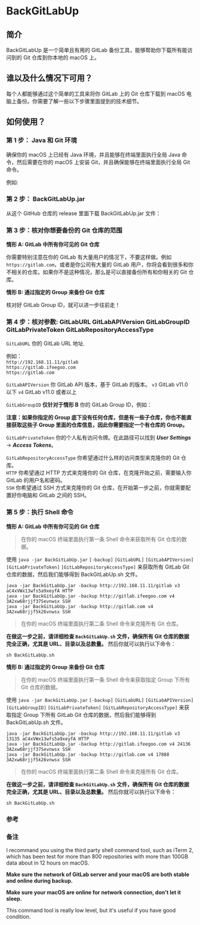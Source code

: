 # BackGitLabUp

## 简介

BackGitLabUp 是一个简单且有用的 GitLab 备份工具，能够帮助你下载所有能访问到的 Git 仓库到你本地的 macOS 上。

## 谁以及什么情况下可用？

每个人都能够通过这个简单的工具来将你 GitLab 上的 Git 仓库下载到 macOS 电脑上备份。你需要了解一些以下步骤里面提到的技术细节。

## 如何使用？

### 第 1 步： Java 和 Git 环境

确保你的 macOS 上已经有 Java 环境，并且能够在终端里面执行全局 Java 命令，然后需要在你的 macOS 上安装 Git，并且确保能够在终端里面执行全局 Git 命令。

例如:

### 第 2 步： BackGitLabUp.jar

从这个 GitHub 仓库的 release 里面下载 BackGitLabUp.jar 文件：

### 第 3 步：核对你想要备份的 Git 仓库的范围

**情形 A: GitLab 中所有你可见的 Git 仓库**

你需要特别注意在你的 GitLab 有大量用户的情况下，不要这样做。例如 `https://gitlab.com`，或者是你公司有大量的 GitLab 用户，你将会看到很多和你不相关的仓库。如果你不是这种情况，那么是可以直接备份所有和你相关的 Git 仓库。

**情形 B: 通过指定的 Group 来备份 Git 仓库**

核对好 GitLab Group ID，就可以进一步往前走！

### 第 4 步：核对参数: GitLabURL GitLabAPIVersion GitLabGroupID GitLabPrivateToken GitLabRepositoryAccessType

`GitLabURL` 你的 GitLab URL 地址.

例如：  
`http://192.168.11.11/gitlab`  
`https://gitlab.ifeegoo.com`  
`https://gitlab.com`

`GitLabAPIVersion` 你 GitLab API 版本，基于 GitLab 的版本。
`v3` GitLab v11.0 以下 
`v4` GitLab v11.0 或者以上

`GitLabGroupID` **仅针对于情形 B** 你的 GitLab Group ID，例如：


**注意：如果你指定的 Group 底下没有任何仓库，但是有一些子仓库，你也不能直接获取这些子 Group 里面的仓库信息，因此你需要指定一个有仓库的 Group。**



`GitLabPrivateToken` 你的个人私有访问令牌。在此路径可以找到 ***User Settings*** -> ***Access Tokens***。


`GitLabRepositoryAccessType` 你希望通过什么样的访问类型来克隆你的 Git 仓库。  
`HTTP` 你希望通过 HTTP 方式来克隆你的 Git 仓库，在克隆开始之前，需要输入你 GitLab 的用户名和密码。  
`SSH` 你希望通过 SSH 方式来克隆你的 Git 仓库，在开始第一步之前，你就需要配置好你电脑和 GitLab 之间的 SSH。

### 第 5 步：执行 Shell 命令


**情形 A: GitLab 中所有你可见的 Git 仓库**

> 在你的 macOS 终端里面执行第一条 Shell 命令来获取所有 Git 仓库的数据。

使用 `java -jar BackGitLabUp.jar` `[-backup]` `[GitLabURL]` `[GitLabAPIVersion]` `[GitLabPrivateToken]` `[GitLabRepositoryAccessType]` 来获取所有 GitLab Git 仓库的数据，然后我们能够得到 BackGitLabUp.sh 文件。

`java -jar BackGitLabUp.jar -backup http://192.168.11.11/gitlab v3 aC4xVWx13wfs5a9xeyfA HTTP`  
`java -jar BackGitLabUp.jar -backup http://gitlab.ifeegoo.com v4 3A2xw68rjjf37Sevnwsx SSH`  
`java -jar BackGitLabUp.jar -backup http://gitlab.com v4 3A2xw68rjjf5k26vnwsx SSH`

> 在你的 macOS 终端里面执行第二条 Shell 命令来克隆所有 Git 仓库。

**在做这一步之前，请详细检查 `BackGitLabUp.sh` 文件，确保所有 Git 仓库的数据完全正确，尤其是 URL、目录以及总数量。** 然后你就可以执行以下命令：

`sh BackGitLabUp.sh`

**情形 B: 通过指定的 Group 来备份 Git 仓库**

> 在你的 macOS 终端里面执行第一条 Shell 命令来获取指定 Group 下所有 Git 仓库的数据。

使用 `java -jar BackGitLabUp.jar` `[-backup]` `[GitLabURL]` `[GitLabAPIVersion]` `[GitLabGroupID]` `[GitLabPrivateToken]` `[GitLabRepositoryAccessType]` 来获取指定 Group 下所有 GitLab Git 仓库的数据，然后我们能够得到 BackGitLabUp.sh 文件。

`java -jar BackGitLabUp.jar -backup http://192.168.11.11/gitlab v3 13135 aC4xVWx13wfs5a9xeyfA HTTP`  
`java -jar BackGitLabUp.jar -backup http://gitlab.ifeegoo.com v4 24136 3A2xw68rjjf37Sevnwsx SSH`  
`java -jar BackGitLabUp.jar -backup http://gitlab.com v4 17888 3A2xw68rjjf5k26vnwsx SSH`

> 在你的 macOS 终端里面执行第二条 Shell 命令来克隆所有 Git 仓库。

**在做这一步之前，请详细检查 `BackGitLabUp.sh` 文件，确保所有 Git 仓库的数据完全正确，尤其是 URL、目录以及总数量。** 然后你就可以执行以下命令：

`sh BackGitLabUp.sh`

### 参考


### 备注

I recommand you using the third party shell command tool, such as iTerm 2, which has been test for more than 800 repositories with more than 100GB data about in 12 hours on macOS.



**Make sure the network of GitLab server and your macOS are both stable and online during backup.**

**Make sure your macOS are online for network connection, don't let it sleep.**

This command tool is really low level, but it's useful if you have good condition.
